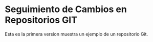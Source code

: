 # Seguimiento de Cambios en Repositorios GIT

Esta es la primera version muestra un ejemplo de un repositorio Git.

